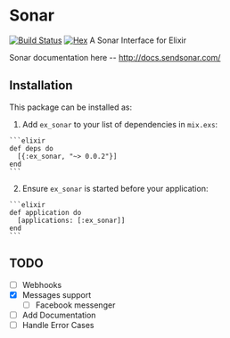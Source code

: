 # Sonar

[![Build Status](https://travis-ci.org/enilsen16/ex_sonar.svg?branch=master)](https://travis-ci.org/enilsen16/ex_sonar)
[![Hex](https://img.shields.io/hexpm/v/ex_sonar.svg)](https://hex.pm/packages/ex_sonar)
A Sonar Interface for Elixir

Sonar documentation here -- http://docs.sendsonar.com/

## Installation

This package can be installed as:

  1. Add `ex_sonar` to your list of dependencies in `mix.exs`:

    ```elixir
    def deps do
      [{:ex_sonar, "~> 0.0.2"}]
    end
    ```

  2. Ensure `ex_sonar` is started before your application:

    ```elixir
    def application do
      [applications: [:ex_sonar]]
    end
    ```

## TODO

- [ ] Webhooks
- [X] Messages support
  - [ ] Facebook messenger
- [ ] Add Documentation
- [ ] Handle Error Cases
